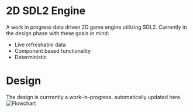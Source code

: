 # 2D SDL2 Engine

A work in progress data driven 2D game engine utilizing SDL2. Currently in the design phase with these goals in mind:
- Live refreshable data
- Component based functionality
- Deterministic

# Design

The design is currrently a work-in-progress, automatically updated here.
![Flowchart](diagrams/output/flowchart.png)